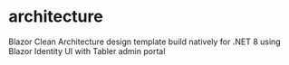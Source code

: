 # architecture
Blazor Clean Architecture design template build natively for .NET 8 using Blazor Identity UI with Tabler admin portal
